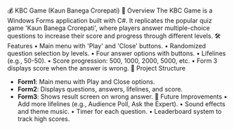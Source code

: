 💰 KBC Game (Kaun Banega Crorepati)
📖 Overview
The KBC Game is a Windows Forms application built with C#. It replicates the popular quiz game 'Kaun Banega Crorepati', where players answer multiple-choice questions to increase their score and progress through different levels.
🛠 Features
• Main menu with 'Play' and 'Close' buttons.
• Randomized question selection by levels.
• Four answer options with buttons.
• Lifelines (e.g., 50-50).
• Score progression: 500, 1000, 2000, 5000, etc.
• Form 3 displays score when the answer is wrong.
📂 Project Structure
- **Form1**: Main menu with Play and Close options.
- **Form2**: Displays questions, answers, lifelines, and score.
- **Form3**: Shows result screen on wrong answer.
🔮 Future Improvements
• Add more lifelines (e.g., Audience Poll, Ask the Expert).
• Sound effects and theme music.
• Timer for each question.
• Leaderboard system to track high scores.

